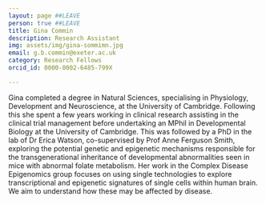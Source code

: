 ```yaml
---
layout: page ##LEAVE
person: true ##LEAVE
title: Gina Commin 
description: Research Assistant
img: assets/img/gina-sommimn.jpg 
email: g.b.commin@exeter.ac.uk
category: Research Fellows
orcid_id: 0000-0002-6485-799X

---
```


<!-- DESCRIPTION - PLEASE EDIT THE BELOW -->
Gina completed a degree in Natural Sciences, specialising in Physiology, Development and Neuroscience, at the University of Cambridge. Following this she spent a few years working in clinical research assisting in the clinical trial management before undertaking an MPhil in Developmental Biology at the University of Cambridge. This was followed by a PhD in the lab of Dr Erica Watson, co-supervised by Prof Anne Ferguson Smith, exploring the potential genetic and epigenetic mechanisms responsible for the transgenerational inheritance of developmental abnormalities seen in mice with abnormal folate metabolism.
Her work in the Complex Disease Epigenomics group focuses on using single technologies to explore transcriptional and epigenetic signatures of single cells within human brain. We aim to understand how these may be affected by disease.


<!-- if you are unsure how to complete this, look here (https://github.com/aspides-js/aspides-js.github.io/blob/master/_people/nicholas-clifton.md?plain=1) for an example or you can slack jessica
